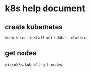 # k8s help document

## create kubernetes
`sudo snap  install microk8s --classic`

## get nodes
`microk8s.kubectl get nodes`

